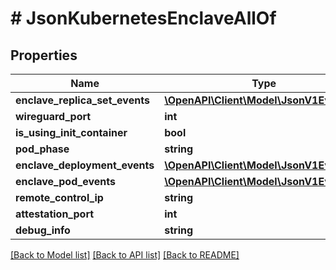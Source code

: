 # # JsonKubernetesEnclaveAllOf

## Properties

Name | Type | Description | Notes
------------ | ------------- | ------------- | -------------
**enclave_replica_set_events** | [**\OpenAPI\Client\Model\JsonV1EventList**](JsonV1EventList.md) |  | [optional]
**wireguard_port** | **int** |  | [optional]
**is_using_init_container** | **bool** |  | [optional]
**pod_phase** | **string** |  | [optional]
**enclave_deployment_events** | [**\OpenAPI\Client\Model\JsonV1EventList**](JsonV1EventList.md) |  | [optional]
**enclave_pod_events** | [**\OpenAPI\Client\Model\JsonV1EventList**](JsonV1EventList.md) |  | [optional]
**remote_control_ip** | **string** |  | [optional]
**attestation_port** | **int** |  | [optional]
**debug_info** | **string** |  | [optional]

[[Back to Model list]](../../README.md#models) [[Back to API list]](../../README.md#endpoints) [[Back to README]](../../README.md)
